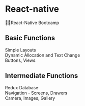 # React-native
👨‍🎓React-Native Bootcamp


## Basic Functions
Simple Layouts <br>
Dynamic Allocation and Text Change <br>
Buttons, Views <br>

## Intermediate Functions
Redux Database <br>
Navigation - Screens, Drawers <br>
Camera, Images, Gallery <br>
